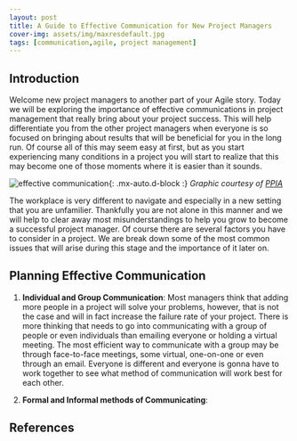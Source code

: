 ```yaml
---
layout: post
title: A Guide to Effective Communication for New Project Managers
cover-img: assets/img/maxresdefault.jpg
tags: [communication,agile, project management]
---
```

## Introduction

Welcome new project managers to another part of your Agile story. Today we will be exploring the importance of effective communications in project management that really bring about your project success. This will help differentiate you from the other project managers when everyone is so focused on bringing about results that will be beneficial for you in the long run. Of course all of this may seem easy at first, but as you start experiencing many conditions in a project you will start to realize that this may become one of those moments where it is easier than it sounds. 

![effective communication](/agile-blog/assets/img/Effective_Communication.webp){: .mx-auto.d-block :}
*Graphic courtesy of [PPIA](https://ppinaction.com/blog/f/the-three-principles-of-effective-communication)*

The workplace is very different to navigate and especially in a new setting that you are unfamilier. Thankfully you are not alone in this manner and we will help to clear away most misunderstandings to help you grow to become a successful project manager. Of course there are several factors you have to consider in a project. We are break down some of the most common issues that will arise during this stage and the importance of it later on. 

## Planning Effective Communication 

1. **Individual and Group Communication**: Most managers think that adding more people in a project will solve your problems, however, that is not the case and will in fact increase the failure rate of your project. There is more thinking that needs to go into communicating with a group of people or even individuals than emailing everyone or holding a virtual meeting. The most efficient way to communicate with a group may be through face-to-face meetings, some virtual, one-on-one or even through an email. Everyone is different and everyone is gonna have to work together to see what method of communication will work best for each other.

2. **Formal and Informal methods of Communicating**:  

## References

[^1]:”Three Principles of Effective Communicatino” [PPIA](https://ppinaction.com/blog/f/the-three-principles-of-effective-communication).
[^2]: ""[openAI](https://chat.openai.com/c/35261832-8011-4c3e-af2c-9dd5547b3382).
[^3]: "Information Technology Project Management"[SCHWALBE](https://handoutset.com/wp-content/uploads/2022/05/Information-Technology-Project-Management-Kathy-Schwalbe.pdf)).
